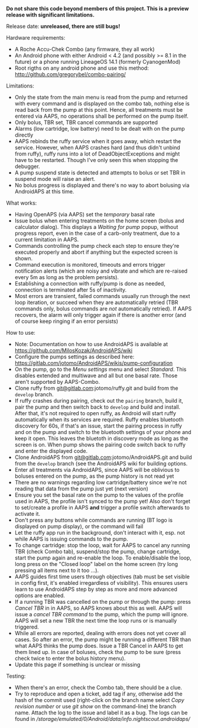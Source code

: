 **Do not share this code beyond members of this project. This is a preview release with significant limitations.**

Release date: **unreleased, there are still bugs!**

Hardware requirements:
- A Roche Accu-Chek Combo (any firmware, they all work)
- An Android phone with either Android < 4.2 (and possibly >= 8.1 in the future) or a phone running LineageOS 14.1 (formerly CyanogenMod)
- Root rigths on any android phone and use this method: http://github.com/gregorybel/combo-pairing/

Limitations:
- Only the state from the main menu is read from the pump and returned with every command and is displayed on the combo tab, nothing else is read back from the pump at this point. Hence, all treatments must be entered via AAPS, no operations shall be performed on the pump itself.
- Only bolus, TBR set, TBR cancel commands are supported
- Alarms (low cartridge, low battery) need to be dealt with on the pump directly
- AAPS rebinds the ruffy service when it goes away, which restart the service. However, when AAPS crashes hard (and thus didn't unbind from ruffy), ruffy runs into a lot of DeadObjectExceptions and might have to be restarted. Though I've only seen this when stopping the debugger.
- A pump suspend state is detected and attempts to bolus or set TBR in suspend mode will raise an alert.
- No bolus progress is displayed and there's no way to abort bolusing via AndroidAPS at this time.

What works:
- Having OpenAPS (via AAPS) set the _temporary_ basal rate
- Issue bolus when entering treatments on the home screen (bolus and calculator dialog). This displays a _Waiting for pump_ popup, without progress  report, even in the case of a carb-only treatment, due to a current limitation in AAPS.
- Commands controlling the pump check each step to ensure they're executed properly and abort if anything but the expected screen is shown.
- Command execution is monitored, timeouts and errors trigger notification alerts (which are noisy and vibrate and which are re-raised every 5m as long as the problem persists).
- Establishing a connection with ruffy/pump is done as needed, connection is terminated after 5s of inactivity.
- Most errors are transient, failed commands usually run through the next loop iteration, or succeed when they are automatically retried (TBR commands only, bolus commands are _not_ automatically retried). If AAPS recovers, the alarm will only trigger again if there is another error (and of course keep ringing if an error persists)

How to use:
- Note: Documentation on how to use AndroidAPS is available at https://github.com/MilosKozak/AndroidAPS/wiki
- Configure the pumps settings as described here: https://gitlab.com/jotomo/AndroidAPS/wikis/pump-configuration
- On the pump, go to the _Menu settings_ menu and select _Standard_. This disables extended and multiwave and all but one basal rate. Those aren't supported by AAPS-Combo.
- Clone ruffy from git@gitlab.com:jotomo/ruffy.git and build from the `develop` branch.
- If ruffy crashes during pairing, check out the `pairing` branch, build it, pair the pump and then switch back to `develop` and build and install.
  After that, it's not required to open ruffy, as Android will start ruffy automatically when its services are required.
  Ruffy enables bluetooth discovery for 60s, if that's an issue, start the pairing process in ruffy and on the pump and switch to the bluetooth settings of your phone
  and keep it open. This leaves the bluetoth in discovery mode as long as the screen is on. When pump shows the pairing code switch back
  to ruffy and enter the displayed code.
- Clone AndroidAPS from git@gitlab.com:jotomo/AndroidAPS.git and build from the `develop` branch (see the AndroidAPS wiki for building options.
- Enter all treatments via AndroidAPS, since AAPS will be oblivious to boluses entered on the pump, as the pump history is not read yet
- There are no warnings regarding low cartridge/battery since we're not reading that data from the pump just yet (next version)
- Ensure you set the basal rate on the pump to the values of the profile used in AAPS, the profile isn't synced to the pump yet! Also don't forget to set/create a profile in AAPS **and** trigger a profile switch afterwards to activate it.
- Don't press any buttons while commands are running (BT logo is displayed on pump display), or the command will fail
- Let the ruffy app run in the background, don't interact with it, esp. not while AAPS is issuing commands to the pump.
- To change cartridge: stop the loop, wait for AAPS to cancel any running TBR (check Combo tab), suspend/stop the pump, change cartridge, start the pump again and re-enable the loop. To enable/disable the loop, long press on the "Closed loop" label on the home screen (try long pressing all items next to it too ...).
- AAPS guides first time users through objectives (tab must be set visible in config first, it's enabled irregardless of visibility). This ensures users learn to use AndroidAPS step by step as more and more advanced options are enabled.
- If a running TBR was cancelled on the pump or through the pump: press _Cancel TBR_ in in AAPS, so AAPS knows about this as well. AAPS will issue a _cancel TBR command_ to the pump, which the pump will ignore. AAPS will set a new TBR the next time the loop runs or is manually triggered.
- While all errors are reported, dealing with errors does not yet cover all cases. So after an error, the pump might be running a different TBR than what AAPS thinks the pump does.
  Issue a TBR Cancel in AAPS to get them lined up. In case of boluses, check the pump to be sure (press check twice to enter the bolus history menu).
- Update this page if something is unclear or missing

Testing:
- When there's an error, check the Combo tab, there should be a clue.
- Try to reproduce and open a ticket, add tag if any, otherwise add the hash of the commit used (right-click on the branch name select
 _Copy revision number_ or use _git show_ on the command-line) the branch name. Attach the log to the issue and label it as a bug.
  The logs can be found in _/storage/emulated/0/Android/data/info.nightscout.androidaps/_
